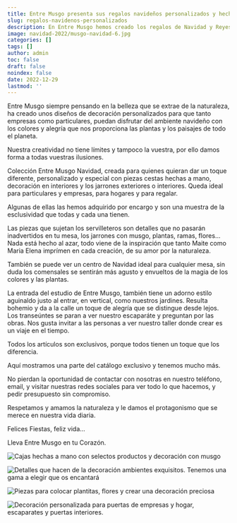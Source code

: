 ```yaml
---
title: Entre Musgo presenta sus regalos navideños personalizados y hechos a mano
slug: regalos-navidenos-personalizados
description: En Entre Musgo hemos creado los regalos de Navidad y Reyes escogidos de la naturaleza y llevados hasta tu hogar, empresa, comunidad de vecinos, barrio.
image: navidad-2022/musgo-navidad-6.jpg
categories: []
tags: []
author: admin
toc: false
draft: false
noindex: false
date: 2022-12-29
lastmod: ''
---
```

Entre Musgo siempre pensando en la belleza que se extrae de la naturaleza,  ha creado unos diseños de decoración personalizados para que tanto empresas como particulares, puedan disfrutar del ambiente navideño con los colores y alegría que nos proporciona las plantas y los paisajes de todo el planeta. 

Nuestra creatividad no tiene límites y tampoco la vuestra, por ello damos forma a todas vuestras ilusiones.

Colección Entre Musgo Navidad,  creada para quienes quieran dar un toque diferente, personalizado y especial con piezas cestas hechas a mano, decoración en interiores y los jarrones exteriores o interiores. Queda ideal para particulares y empresas, para hogares y para regalar.

Algunas de ellas las hemos adquirido por encargo y son una muestra de la esclusividad que todas y cada una tienen. 

Las piezas que sujetan los servilleteros son detalles que no pasarán inadvertidos en tu mesa, los jarrones con musgo, plantas, ramas, flores... Nada está hecho al azar, todo viene de la inspiración que tanto Maite como Maria Elena imprímen en cada creación, de su amor por la naturaleza. 

También se puede ver un centro de Navidad ideal para cualquier mesa, sin duda los comensales se sentirán más agusto y envueltos de la magia de los colores y las plantas. 

La entrada del estudio de Entre Musgo, también tiene un adorno estilo aguinaldo justo al entrar, en vertical, como nuestros jardines. Resulta bohemio y da a la calle un toque de alegría que se distingue desde lejos. Los transeúntes se paran a ver nuestro escaparáte y preguntan por las obras. Nos gusta invitar a las personas a ver nuestro taller donde crear es un viaje en el tiempo. 

Todos los artículos son exclusivos, porque todos tienen un toque que los diferencia. 

Aquí mostramos una parte del catálogo exclusivo y tenemos mucho más. 

No pierdan la oportunidad de contactar con nosotras en nuestro teléfono, email, y visitar nuestras redes sociales para ver todo lo que hacemos, y pedir presupuesto sin compromiso. 

Respetamos y amamos la naturaleza y le damos el protagonismo que se merece en nuestra vida diaria. 

Felices Fiestas, feliz vida...

Lleva Entre Musgo en tu Corazón.

![Cajas hechas a mano con selectos productos y decoración con musgo](navidad-2022/musgo-navidad-12.jpg "Cajas de regalo personalizadas")

![Detalles que hacen de la decoración ambientes exquisitos. Tenemos una gama a elegir que os encantará](navidad-2022/musgo-navidad-10.jpg "Brazaletes para servilletas y pañuelos")

![Piezas para colocar plantitas, flores y crear una decoración preciosa](navidad-2022/musgo-navidad-8.jpg "Mini maceteros luxe")

![Decoración personalizada para puertas de empresas y hogar, escaparates y puertas interiores.](navidad-2022/musgo-navidad-1.jpg "Recibidor entrada Entre Musgo personalizado")
